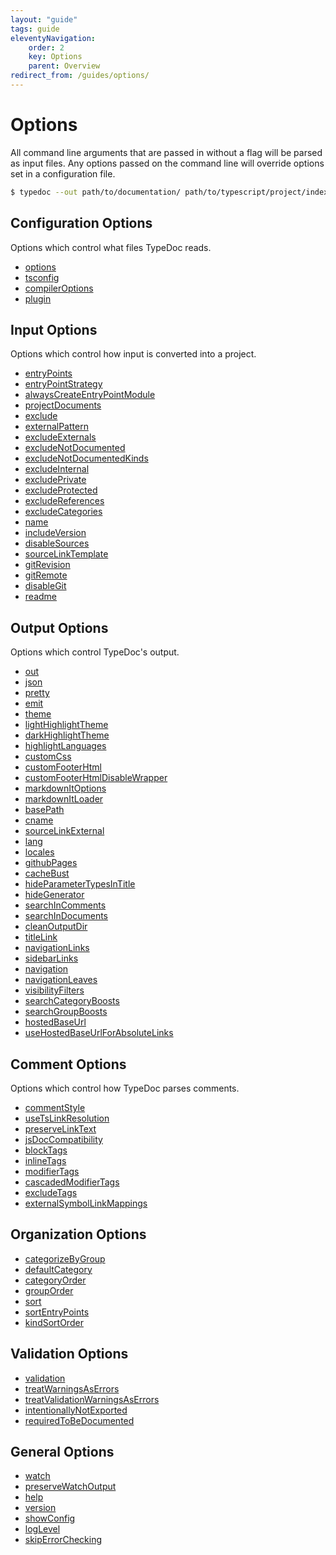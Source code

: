 ```yaml
---
layout: "guide"
tags: guide
eleventyNavigation:
    order: 2
    key: Options
    parent: Overview
redirect_from: /guides/options/
---
```


# Options

All command line arguments that are passed in without a flag will be parsed as input files.
Any options passed on the command line will override options set in a configuration file.

```bash
$ typedoc --out path/to/documentation/ path/to/typescript/project/index.ts
```

<!--
Updating these lists can be easily done by going to each page and running the
following JS to copy what they should be to your clipboard. Ideally, someday this
becomes automated...

copy("-   " + $$(".toc-container > ol > li > ol > li > a").map(a => {
  const url = new URL(a.href)
  return `[${a.textContent}](${url.pathname}${url.hash})`
}).join("\n-   "))
-->

## Configuration Options

Options which control what files TypeDoc reads.

-   [options](/options/configuration/#options)
-   [tsconfig](/options/configuration/#tsconfig)
-   [compilerOptions](/options/configuration/#compileroptions)
-   [plugin](/options/configuration/#plugin)

## Input Options

Options which control how input is converted into a project.

-   [entryPoints](/options/input/#entrypoints)
-   [entryPointStrategy](/options/input/#entrypointstrategy)
-   [alwaysCreateEntryPointModule](/options/input/#alwayscreateentrypointmodule)
-   [projectDocuments](/options/input/#projectdocuments)
-   [exclude](/options/input/#exclude)
-   [externalPattern](/options/input/#externalpattern)
-   [excludeExternals](/options/input/#excludeexternals)
-   [excludeNotDocumented](/options/input/#excludenotdocumented)
-   [excludeNotDocumentedKinds](/options/input/#excludenotdocumentedkinds)
-   [excludeInternal](/options/input/#excludeinternal)
-   [excludePrivate](/options/input/#excludeprivate)
-   [excludeProtected](/options/input/#excludeprotected)
-   [excludeReferences](/options/input/#excludereferences)
-   [excludeCategories](/options/input/#excludecategories)
-   [name](/options/input/#name)
-   [includeVersion](/options/input/#includeversion)
-   [disableSources](/options/input/#disablesources)
-   [sourceLinkTemplate](/options/input/#sourcelinktemplate)
-   [gitRevision](/options/input/#gitrevision)
-   [gitRemote](/options/input/#gitremote)
-   [disableGit](/options/input/#disablegit)
-   [readme](/options/input/#readme)

## Output Options

Options which control TypeDoc's output.

-   [out](/options/output/#out)
-   [json](/options/output/#json)
-   [pretty](/options/output/#pretty)
-   [emit](/options/output/#emit)
-   [theme](/options/output/#theme)
-   [lightHighlightTheme](/options/output/#lighthighlighttheme)
-   [darkHighlightTheme](/options/output/#darkhighlighttheme)
-   [highlightLanguages](/options/output/#highlightlanguages)
-   [customCss](/options/output/#customcss)
-   [customFooterHtml](/options/output/#customfooterhtml)
-   [customFooterHtmlDisableWrapper](/options/output/#customfooterhtmldisablewrapper)
-   [markdownItOptions](/options/output/#markdownitoptions)
-   [markdownItLoader](/options/output/#markdownitloader)
-   [basePath](/options/output/#basepath)
-   [cname](/options/output/#cname)
-   [sourceLinkExternal](/options/output/#sourcelinkexternal)
-   [lang](/options/output/#lang)
-   [locales](/options/output/#locales)
-   [githubPages](/options/output/#githubpages)
-   [cacheBust](/options/output/#cachebust)
-   [hideParameterTypesInTitle](/options/output/#hideparametertypesintitle)
-   [hideGenerator](/options/output/#hidegenerator)
-   [searchInComments](/options/output/#searchincomments)
-   [searchInDocuments](/options/output/#searchindocuments)
-   [cleanOutputDir](/options/output/#cleanoutputdir)
-   [titleLink](/options/output/#titlelink)
-   [navigationLinks](/options/output/#navigationlinks)
-   [sidebarLinks](/options/output/#sidebarlinks)
-   [navigation](/options/output/#navigation)
-   [navigationLeaves](/options/output/#navigationleaves)
-   [visibilityFilters](/options/output/#visibilityfilters)
-   [searchCategoryBoosts](/options/output/#searchcategoryboosts)
-   [searchGroupBoosts](/options/output/#searchgroupboosts)
-   [hostedBaseUrl](/options/output/#hostedbaseurl)
-   [useHostedBaseUrlForAbsoluteLinks](/options/output/#usehostedbaseurlforabsolutelinks)

## Comment Options

Options which control how TypeDoc parses comments.

-   [commentStyle](/options/comments/#commentstyle)
-   [useTsLinkResolution](/options/comments/#usetslinkresolution)
-   [preserveLinkText](/options/comments/#preservelinktext)
-   [jsDocCompatibility](/options/comments/#jsdoccompatibility)
-   [blockTags](/options/comments/#blocktags)
-   [inlineTags](/options/comments/#inlinetags)
-   [modifierTags](/options/comments/#modifiertags)
-   [cascadedModifierTags](/options/comments/#cascadedmodifiertags)
-   [excludeTags](/options/comments/#excludetags)
-   [externalSymbolLinkMappings](/options/comments/#externalsymbollinkmappings)

## Organization Options

-   [categorizeByGroup](/options/organization/#categorizebygroup)
-   [defaultCategory](/options/organization/#defaultcategory)
-   [categoryOrder](/options/organization/#categoryorder)
-   [groupOrder](/options/organization/#grouporder)
-   [sort](/options/organization/#sort)
-   [sortEntryPoints](/options/organization/#sortentrypoints)
-   [kindSortOrder](/options/organization/#kindsortorder)

## Validation Options

-   [validation](/options/validation/#validation)
-   [treatWarningsAsErrors](/options/validation/#treatwarningsaserrors)
-   [treatValidationWarningsAsErrors](/options/validation/#treatvalidationwarningsaserrors)
-   [intentionallyNotExported](/options/validation/#intentionallynotexported)
-   [requiredToBeDocumented](/options/validation/#requiredtobedocumented)

## General Options

-   [watch](/options/other/#watch)
-   [preserveWatchOutput](/options/other/#preservewatchoutput)
-   [help](/options/other/#help)
-   [version](/options/other/#version)
-   [showConfig](/options/other/#showconfig)
-   [logLevel](/options/other/#loglevel)
-   [skipErrorChecking](/options/other/#skiperrorchecking)
